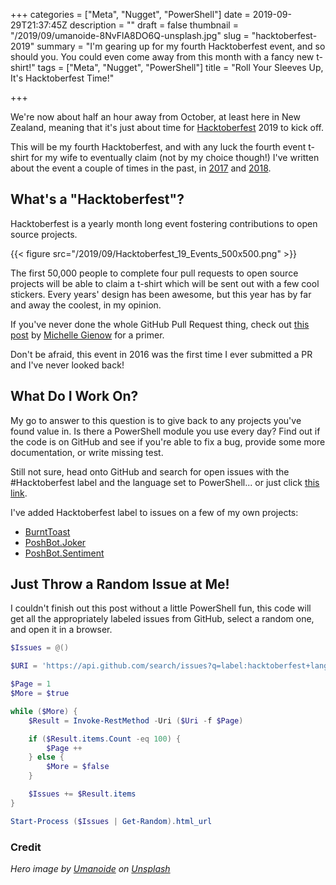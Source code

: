 +++
categories = ["Meta", "Nugget", "PowerShell"]
date = 2019-09-29T21:37:45Z
description = ""
draft = false
thumbnail = "/2019/09/umanoide-8NvFlA8DO6Q-unsplash.jpg"
slug = "hacktoberfest-2019"
summary = "I'm gearing up for my fourth Hacktoberfest event, and so should you. You could even come away from this month with a fancy new t-shirt!"
tags = ["Meta", "Nugget", "PowerShell"]
title = "Roll Your Sleeves Up, It's Hacktoberfest Time!"

+++


We're now about half an hour away from October, at least here in New Zealand, meaning that it's just about time for [Hacktoberfest](https://hacktoberfest.digitalocean.com/) 2019 to kick off.

This will be my fourth Hacktoberfest, and with any luck the fourth event t-shirt for my wife to eventually claim (not by my choice though!) I've written about the event a couple of times in the past, in [2017](__GHOST_URL__/2017/10/01/oct-17/) and [2018](__GHOST_URL__/2018/10/02/hacktoberfest-2018/).

## What's a "Hacktoberfest"?

Hacktoberfest is a yearly month long event fostering contributions to open source projects.

{{< figure src="/2019/09/Hacktoberfest_19_Events_500x500.png" >}}

The first 50,000 people to complete four pull requests to open source projects will be able to claim a t-shirt which will be sent out with a few cool stickers. Every years' design has been awesome, but this year has by far and away the coolest, in my opinion.

If you've never done the whole GitHub Pull Request thing, check out [this post](https://thenewstack.io/getting-legit-with-git-and-github-your-first-pull-request/) by [Michelle Gienow](https://thenewstack.io/author/michelle_gienow/) for a primer.

Don't be afraid, this event in 2016 was the first time I ever submitted a PR and I've never looked back!

## What Do I Work On?

My go to answer to this question is to give back to any projects you've found value in. Is there a PowerShell module you use every day? Find out if the code is on GitHub and see if you're able to fix a bug, provide some more documentation, or write missing test.

Still not sure, head onto GitHub and search for open issues with the #Hacktoberfest label and the language set to PowerShell... or just click [this link](https://github.com/search?q=label%3Ahacktoberfest+state%3Aopen+language%3Apowershell&type=Issues).

I've added Hacktoberfest label to issues on a few of my own projects:

* [BurntToast](https://github.com/Windos/BurntToast/issues?q=is%3Aissue+is%3Aopen+label%3AHACKTOBERFEST)
* [PoshBot.Joker](https://github.com/ToastIT-dev/PoshBot.Joker/issues?q=is%3Aissue+is%3Aopen+label%3Ahacktoberfest)
* [PoshBot.Sentiment](https://github.com/ToastIT-dev/PoshBot.Sentiment/issues?q=is%3Aissue+is%3Aopen+label%3Ahacktoberfest)

## Just Throw a Random Issue at Me!

I couldn't finish out this post without a little PowerShell fun, this code will get all the appropriately labeled issues from GitHub, select a random one, and open it in a browser.

```powershell
$Issues = @()

$URI = 'https://api.github.com/search/issues?q=label:hacktoberfest+language:powershell+state:open&page={0}&per_page=100'

$Page = 1
$More = $true

while ($More) {
    $Result = Invoke-RestMethod -Uri ($Uri -f $Page)

    if ($Result.items.Count -eq 100) {
        $Page ++
    } else {
        $More = $false
    }

    $Issues += $Result.items
}

Start-Process ($Issues | Get-Random).html_url
```

### Credit

_Hero image by [Umanoide](https://unsplash.com/@umanoide?utm_source=unsplash&utm_medium=referral&utm_content=creditCopyText) on [Unsplash](https://unsplash.com/s/photos/work-shirt?utm_source=unsplash&utm_medium=referral&utm_content=creditCopyText)_

